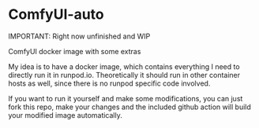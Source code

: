 # ComfyUI-auto
IMPORTANT: Right now unfinished and WIP

ComfyUI docker image with some extras

My idea is to have a docker image, which contains everything I need to directly run it in runpod.io.
Theoretically it should run in other container hosts as well, since there is no runpod specific code involved.

If you want to run it yourself and make some modifications, you can just fork this repo,
make your changes and the included github action will build your modified image automatically.
